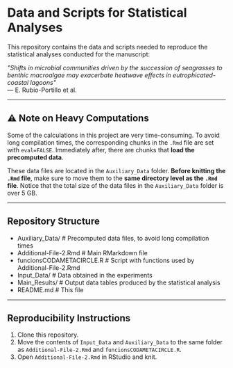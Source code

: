 # Data and Scripts for Statistical Analyses

This repository contains the data and scripts needed to reproduce the statistical analyses conducted for the manuscript:  

*"Shifts in microbial communities driven by the succession of seagrasses to benthic macroalgae may exacerbate heatwave effects in eutrophicated-coastal lagoons"*  
— E. Rubio-Portillo et al.

---

## ⚠️ Note on Heavy Computations

Some of the calculations in this project are very time-consuming. To avoid long compilation times, the corresponding chunks in the `.Rmd` file are set with `eval=FALSE`. Immediately after, there are chunks that **load the precomputed data**.

These data files are located in the `Auxiliary_Data` folder. **Before knitting the `.Rmd` file**, make sure to move them to the **same directory level as the `.Rmd` file**. Notice that the total size of the data files in the `Auxiliary_Data` folder is over 5 GB.

---

## Repository Structure 

* Auxiliary_Data/ # Precomputed data files, to avoid long compilation times
* Additional-File-2.Rmd # Main RMarkdown file
* funcionsCODAMETACIRCLE.R # Script with functions used by Additional-File-2.Rmd 
* Input_Data/ # Data obtained in the experiments
* Main_Results/ # Output data tables produced by the statistical analysis
* README.md # This file

---

## Reproducibility Instructions

1. Clone this repository.
2. Move the contents of `Input_Data` and `Auxiliary_Data` to the same folder as `Additional-File-2.Rmd` and `funcionsCODAMETACIRCLE.R`.
3. Open `Additional-File-2.Rmd` in RStudio and knit.
